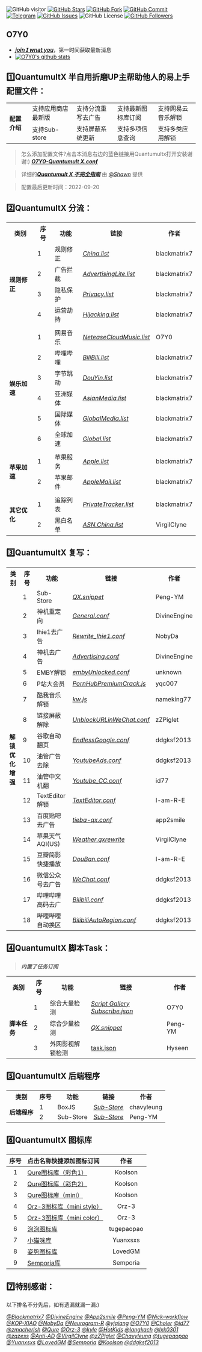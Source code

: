 ![GitHub visitor](https://visitor-badge.glitch.me/badge?page_id=O7Y0.Profiles) 
[![GitHub Stars](https://img.shields.io/github/stars/O7Y0/Profiles)](https://github.com/O7Y0/Profiles/stargazers)
[![GitHub Fork](https://img.shields.io/github/forks/O7Y0/Profiles)](https://github.com/O7Y0/Profiles/network/members)
[![GitHub Commit](https://img.shields.io/github/commit-activity/m/O7Y0/Profiles?label=Commits)](https://github.com/dO7Y0/Profiles/commits/master)
[![Telegram](https://img.shields.io/badge/Telegram-Channel-33A8E3)](https://t.me/REBIRTHOKAY)
[![GitHub Issues](https://img.shields.io/github/issues/O7Y0/Profiles)](https://github.com/O7Y0/Profiles/issues)
![GitHub License](https://img.shields.io/github/license/mashape/apistatus.svg)
[![GitHub Followers](https://img.shields.io/github/followers/O7Y0?label=follow&style=social)](https://github.com/O7Y0)

## O7Y0
*  [***𝘫𝘰𝘪𝘯 𝘐 𝘸𝘯𝘢𝘵 𝘺𝘰𝘶***](https://t.me/KAMaid)，第一时间获取最新消息
*  [![O7Y0's github stats](https://github-readme-stats.vercel.app/api?username=O7Y0&show_icons=true)](https://github.com/O7Y0)
## 1️⃣QuantumultX 半自用折磨UP主帮助他人的易上手配置文件：
<table>
<tr>
    <td rowspan="6"><strong>配置介绍</strong></td></tr>
	<tr>
		<td > 支持应用商店最新版 </td>
		<td > 支持分流重写去广告 </td>
		<td > 支持最新图标库订阅 </td>
		<td > 支持网易云音乐解锁 </td>
    </tr>
	<tr>
		<td > 支持Sub-store </td>
		<td > 支持屏蔽系统更新 </td>
		<td > 支持多项信息查询 </td>
		<td > 支持多类应用解锁 </td>
    </tr>
</table>

> 怎么添加配置文件?点击本消息右边的蓝色链接用Quantumultx打开安装谢谢:) [***O7Y0-Quantumult X.conf***](https://raw.githubusercontent.com/O7Y0/Profiles/master/O7Y0-Quantumult%20X.conf) 

> 详细的[***Quantumult X 不完全指南***](https://www.notion.so/Quantumult-X-1d32ddc6e61c4892ad2ec5ea47f00917#bb2dce7c01114955bbdbbd222f2a5fcf) 由 [*@Shawn*](https://t.me/QuanX_API) 提供

> 配置最后更新时间：2022-09-20
## 2️⃣QuantumultX 分流：
<table>
    <tr> <th> 类别 </th> <th> 序号 </th> <th> 功能 </th> <th> 链接 </th> <th> 作者 </th> </tr >
    <tr>
    <td rowspan="4"><strong>规则修正</strong></td>
    <td > 1 </td> <td > 规则修正 </td> <td ><a href="https://raw.githubusercontent.com/blackmatrix7/ios_rule_script/master/rule/QuantumultX/China/China.list"><em>China.list</em></a></td><td>blackmatrix7</td>
    </tr>
    <tr>
        <td > 2 </td> <td > 广告拦截 </td> <td ><a href="https://raw.githubusercontent.com/blackmatrix7/ios_rule_script/master/rule/QuantumultX/AdvertisingLite/AdvertisingLite.list"><em>AdvertisingLite.list</em></a></td><td>blackmatrix7</td>
    </tr>
    </tr>
    <tr>
        <td > 3 </td> <td > 隐私保护 </td> <td ><a href="https://raw.githubusercontent.com/blackmatrix7/ios_rule_script/master/rule/QuantumultX/Privacy/Privacy.list"><em>Privacy.list</em></a></td><td>blackmatrix7</td>
    </tr>
    <tr>
        <td > 4 </td> <td > 运营劫持 </td> <td ><a href="https://raw.githubusercontent.com/blackmatrix7/ios_rule_script/master/rule/QuantumultX/Hijacking/Hijacking.list"><em>Hijacking.list</em></a></td><td>blackmatrix7</td>
    <tr>
        <td colspan="5">  </td>
    </tr>
    <tr>
        <td rowspan="6"><strong>娱乐加速</strong></td>
        <td > 1 </td> <td > 网易音乐 </td> <td ><a href="https://raw.githubusercontent.com/O7Y0/Attached/main/UnblockNeteaseMusic/NeteaseCloudMusic.list"><em>NeteaseCloudMusic.list</em></a></td><td>O7Y0</td>
    </tr>
    <tr>
        <td > 2 </td> <td > 哔哩哔哩 </td> <td ><a href="https://raw.githubusercontent.com/blackmatrix7/ios_rule_script/master/rule/QuantumultX/BiliBili/BiliBili.list"><em>BiliBili.list</em></a></td><td>blackmatrix7</td>  
    </tr>
    <tr>
        <td > 3 </td> <td > 字节跳动 </td> <td ><a href="https://raw.githubusercontent.com/blackmatrix7/ios_rule_script/master/rule/QuantumultX/DouYin/DouYin.list"><em>DouYin.list</em></a></td><td>blackmatrix7</td>  
    </tr>
    <tr>
        <td > 4 </td> <td > 亚洲媒体<br><strong> </td> <td ><a href="https://raw.githubusercontent.com/blackmatrix7/ios_rule_script/master/rule/QuantumultX/AsianMedia/AsianMedia.list"><em>AsianMedia.list</em></a></td><td>blackmatrix7</td>
    </tr>
    <tr>
        <td > 5 </td> <td > 国际媒体 </td> <td ><a href="https://raw.githubusercontent.com/blackmatrix7/ios_rule_script/master/rule/QuantumultX/GlobalMedia/GlobalMedia.list"><em>GlobalMedia.list</em></a></td><td>blackmatrix7</td>
    </tr>
    <tr>
        <td > 6 </td> <td > 全球加速 </td> <td ><a href="https://raw.githubusercontent.com/blackmatrix7/ios_rule_script/master/rule/QuantumultX/Global/Global.list"><em>Global.list</em></a></td><td>blackmatrix7</td>  
    </tr>
    <tr>
        <td colspan="5">  </td>
    </tr>
    <tr>
        <td rowspan="2"><strong>苹果加速</strong></td>
        <td > 1 </td> <td > 苹果服务 </td> <td ><a href="https://raw.githubusercontent.com/blackmatrix7/ios_rule_script/master/rule/QuantumultX/Apple/Apple.list"><em>Apple.list</em></a></td><td>blackmatrix7</td>
    </tr>
    <tr>
        <td > 2 </td> <td > 苹果邮件 </td> <td ><a href="https://raw.githubusercontent.com/blackmatrix7/ios_rule_script/master/rule/QuantumultX/AppleMail/AppleMail.list"><em>AppleMail.list</em></a></td><td>blackmatrix7</td>
    </tr>
    <tr>
        <td colspan="5">  </td>
    </tr>
    <tr>
        <td rowspan="2"><strong>其它优化</strong></td>
        <td > 1 </td> <td > 追踪列表 </td> <td ><a href="https://raw.githubusercontent.com/blackmatrix7/ios_rule_script/master/rule/QuantumultX/PrivateTracker/PrivateTracker.list"><em>PrivateTracker.list</em></a></td><td>blackmatrix7</td>
    </tr>
    <tr>
        <td > 2 </td> <td > 黑白名单 </td> <td ><a href="https://raw.githubusercontent.com/VirgilClyne/GetSomeFries/main/ruleset/ASN.China.list"><em>ASN.China.list</em></a></td><td>VirgilClyne</td>
    </tr>
</table>

## 3️⃣QuantumultX 复写：
<table>
    <tr> <th> 类别 </th> <th> 序号 </th> <th> 功能 </th> <th> 链接 </th> <th> 作者 </th> </tr >
    <tr>
		<td rowspan="18"><strong>解锁优化增强</strong></td>
		<td > 1 </td> <td > Sub-Store </td> <td ><a href="https://raw.githubusercontent.com/Peng-YM/Sub-Store/master/config/QX.snippet"><em>QX.snippet</em></a></td><td>Peng-YM</td>
    </tr>
	<tr>
		<td > 2 </td> <td > 神机重定向 </td> <td ><a href="https://raw.githubusercontent.com/DivineEngine/Profiles/master/Quantumult/Rewrite/General.conf"><em>General.conf</em></a></td><td>DivineEngine</td>
    </tr>
	<tr>
		<td > 3 </td> <td > lhie1去广告 </td> <td ><a href="https://raw.githubusercontent.com/NobyDa/Script/master/QuantumultX/Rewrite_lhie1.conf"><em>Rewrite_lhie1.conf</em></a></td><td>NobyDa</td>
    </tr>
	<tr>
		<td > 4 </td> <td > 神机去广告 </td> <td ><a href="https://raw.githubusercontent.com/DivineEngine/Profiles/master/Quantumult/Rewrite/Block/Advertising.conf"><em>Advertising.conf</em></a></td><td>DivineEngine</td>
    </tr>
	<tr>
		<td > 5 </td> <td > EMBY解锁 </td> <td ><a href="https://raw.githubusercontent.com/O7Y0/Profiles/master/QuantumultX/Rewrite/embyUnlocked.conf"><em>embyUnlocked.conf</em></a></td><td>unknown</td>
    </tr>
	<tr>
		<td > 6 </td> <td > P站大会员 </td> <td ><a href="https://raw.githubusercontent.com/yqc007/QuantumultX/master/PornHubPremiumCrack.js"><em>PornHubPremiumCrack.js</em></a></td><td>yqc007</td>
    </tr>
	<tr>
		<td > 7 </td> <td > 酷我音乐解锁 </td> <td ><a href="https://raw.githubusercontent.com/nameking77/Qx/main/rewrite/kw.js"><em>kw.js</em></a></td><td>nameking77</td>
    </tr>
	<tr>
		<td > 8 </td> <td > 链接屏蔽解除 </td> <td ><a href="https://raw.githubusercontent.com/zZPiglet/Task/master/UnblockURLinWeChat.conf"><em>UnblockURLinWeChat.conf</em></a></td><td>zZPiglet</td>
    </tr>
	<tr>
		<td > 9 </td> <td > 谷歌自动翻页 </td> <td ><a href="https://raw.githubusercontent.com/ddgksf2013/Cuttlefish/master/Rewrite/Function/EndlessGoogle.conf"><em>EndlessGoogle.conf</em></a></td><td>ddgksf2013</td>
    </tr>
	<tr>
		<td > 10 </td> <td > 油管广告去除 </td> <td ><a href="https://raw.githubusercontent.com/ddgksf2013/Cuttlefish/master/Rewrite/AdBlock/YoutubeAds.conf"><em>YoutubeAds.conf</em></a></td><td>ddgksf2013</td>
    </tr>
	<tr>
		<td > 11 </td> <td > 油管中文机翻 </td> <td ><a href="https://raw.githubusercontent.com/id77/QuantumultX/master/rewrite/Youtube_CC.conf"><em>Youtube_CC.conf</em></a></td><td>id77</td>
    </tr>
	<tr>
		<td > 12 </td> <td > TextEditor解锁 </td> <td ><a href="https://raw.githubusercontent.com/I-am-R-E/QuantumultX/main/TextEditor.conf"><em>TextEditor.conf</em></a></td><td>I-am-R-E</td>
    </tr>
	<tr>
		<td > 13 </td> <td > 百度贴吧去广告 </td> <td ><a href="https://raw.githubusercontent.com/app2smile/rules/master/module/tieba-qx.conf"><em>tieba-qx.conf</em></a></td><td>app2smile</td>
    </tr>
	<tr>
		<td > 14 </td> <td > 苹果天气AQI(US) </td> <td ><a href="https://raw.githubusercontent.com/VirgilClyne/iRingo/main/qxrewrite/Weather.qxrewrite"><em>Weather.qxrewrite</em></a></td><td>VirgilClyne</td>
    </tr>
	<tr>
		<td > 15 </td> <td > 豆瓣简影快捷播放 </td> <td ><a href="https://raw.githubusercontent.com/I-am-R-E/QuantumultX/main/DouBan.conf"><em>DouBan.conf</em></a></td><td>I-am-R-E</td>
    </tr>
    <tr>
		<td > 16 </td> <td > 微信公众号去广告 </td> <td ><a href="https://raw.githubusercontent.com/ddgksf2013/Cuttlefish/master/Rewrite/AdBlock/WeChat.conf"><em>WeChat.conf</em></a></td><td>ddgksf2013</td>
    </tr>
	<tr>
		<td > 17 </td> <td > 哔哩哔哩高码去广 </td> <td ><a href="https://raw.githubusercontent.com/ddgksf2013/Cuttlefish/master/Rewrite/AdBlock/Bilibili.conf"><em>Bilibili.conf</em></a></td><td>ddgksf2013</td>
	</tr>
	<tr>
		<td > 18 </td> <td > 哔哩哔哩自动换区 </td> <td ><a href="https://raw.githubusercontent.com/ddgksf2013/Cuttlefish/master/Rewrite/Function/BilibiliAutoRegion.conf"><em>BilibiliAutoRegion.conf</em></a></td><td>ddgksf2013</td>
	</tr>
</table>

## 4️⃣QuantumultX 脚本Task：
> ***内置了任务订阅***
<table>
    <tr> <th> 类别 </th> <th> 序号 </th> <th> 功能 </th> <th> 链接 </th> <th> 作者 </th> </tr >
    <tr>
        <td rowspan="3"><strong>脚本任务</strong></td>
	<td > 1 </td> <td > 综合大量检测 </td> <td ><a href="https://raw.githubusercontent.com/O7Y0/Profiles/master/QuantumultX/Script%20Gallery%20Subscribe.json"><em>Script Gallery Subscribe.json</em></a></td><td>O7Y0</td>
    </tr>
    <tr>
        <td > 2 </td> <td > 综合少量检测 </td> <td ><a href="https://raw.githubusercontent.com/Peng-YM/QuanX/master/Tasks/task.json"><em>QX.snippet</em></a></td><td>Peng-YM</td>
    </tr>
    <tr>
        <td > 3 </td> <td > 外网影视解锁检测 </td> <td ><a href="https://raw.githubusercontent.com/Hyseen/Scripts/master/QuantumultX/task.json<em>task.json"<em>task.json</em></a></td><td>Hyseen</td>
    </tr>
</table>

## 5️⃣QuantumultX 后端程序

<table>
    <tr> <th> 类别 </th> <th> 序号 </th> <th> 功能 </th> <th> 链接 </th> <th> 作者 </th> </tr >
    <tr>
    <td rowspan="2"><strong>后端程序</strong></td>
        <td > 1 </td> <td > BoxJS </td> <td ><a href="https://raw.githubusercontent.com/chavyleung/scripts/master/chavy.box.js, tag=BoxJS, path=^/, enabled=true"><em>Sub-Store</em></a></td><td>chavyleung</td>
    </tr>
    <tr>
        <td > 2 </td> <td > Sub-Store </td> <td ><a href="https://raw.githubusercontent.com/Peng-YM/Sub-Store/master/backend/sub-store.min.js"><em>Sub-Store</em></a></td><td>Peng-YM</td>
    </tr>
</table>

## 6️⃣QuantumultX 图标库


| 序号 | 点击名称快捷添加图标订阅 | 作者 |
| :----: | :---- | :----: |
| 1  | [Qure图标库（彩色1）](https://quantumult.app/x/open-app/ui?module=gallery&type=icon&action=add&content=%5B%0A%20%20%20%20%22https%3A%2F%2Fgithub.com%2FKoolson%2FQure%2Fraw%2Fmaster%2FOther%2FQureColor-All.json%22%0A%5D) | Koolson |
| 2  | [Qure图标库（彩色2）](https://quantumult.app/x/open-app/ui?module=gallery&type=icon&action=add&content=%5B%0A%20%20%20%20%22https%3A%2F%2Fraw.githubusercontent.com%2FKoolson%2FQure%2Fmaster%2FOther%2FQureColor.json%22%0A%5D) | Koolson | 
| 3  | [Qure图标库（mini）](https://quantumult.app/x/open-app/ui?module=gallery&type=icon&action=add&content=%5B%0A%20%20%20%20%22https%3A%2F%2Fraw.githubusercontent.com%2FKoolson%2FQure%2Fmaster%2FOther%2FQuremini.json%22%0A%5D) |  Koolson |
| 4  | [Orz-3图标库（mini style）](https://quantumult.app/x/open-app/ui?module=gallery&type=icon&action=add&content=%5B%0A%20%20%20%20%22https%3A%2F%2Fgithub.com%2FOrz-3%2Fmini%2Fraw%2Fmaster%2Fmini.json%22%0A%5D) | Orz-3 |
| 5  | [Orz-3图标库（mini color）](https://quantumult.app/x/open-app/ui?module=gallery&type=icon&action=add&content=%5B%0A%20%20%20%20%22https%3A%2F%2Fraw.githubusercontent.com%2FOrz-3%2Fmini%2Fmaster%2FminiColor.json%22%0A%5D) | Orz-3 |
| 6  | [泡泡图标库 ](https://quantumult.app/x/open-app/ui?module=gallery&type=icon&action=add&content=%5B%0A%20%20%20%20%22https%3A%2F%2Fraw.githubusercontent.com%2Ftugepaopao%2FImage-Storage%2Fmaster%2Fother%2FCute.json%22%0A%5D) | tugepaopao |
| 7 | [小猫咪库](https://quantumult.app/x/open-app/ui?module=gallery&type=icon&action=add&content=%5B%0A%20%20%20%20%22https%3A%2F%2Fraw.githubusercontent.com%2FYuanxsxs%2FQtumultX%2Fmaster%2FIcon%2FCatcat.json%22%0A%5D) | Yuanxsxs |
| 8 | [姿势图标库](https://quantumult.app/x/open-app/ui?module=gallery&type=icon&action=add&content=%5B%0A%20%20%20%20%22https%3A%2F%2Fraw.githubusercontent.com%2FLovedGM%2FQuantumult-X-TuBiao%2Fmain%2Fzishi-cs.json%22%0A%5D) | LovedGM | 
| 9 | [Semporia库 ](https://quantumult.app/x/open-app/ui?module=gallery&type=icon&action=add&content=%5B%0A%20%20%20%20%22https%3A%2F%2Fraw.githubusercontent.com%2FSemporia%2FHand-Painted-icon%2Fmaster%2FSemporia.json%22%0A%5D) | Semporia |

## 7️⃣特别感谢：

以下排名不分先后，如有遗漏就漏一漏:)

[*@Blackmatrix7*](https://github.com/blackmatrix7/ios_rule_script) [*@DivineEngine*](https://github.com/DivineEngine) [*@App2smile*](https://github.com/app2smile/rules)  [*@Peng-YM*](https://github.com/Peng-YM) [*@Nick-workflow*](https://github.com/Nick-workflow) [*@KOP-XIAO*](https://github.com/KOP-XIAO) [*@NobyDa*](https://github.com/NobyDa) [*@Neurogram-R*](https://github.com/Neurogram-R) [*@yjqiang*](https://github.com/yjqiang) [*@O7Y0*](https://github.com/O7Y0) [*@Choler*](https://github.com/Choler) [*@id77*](https://github.com/id77) [*@zmqcherish*](https://github.com/zmqcherish) [*@Qure*](https://github.com/Koolson/Qure) [*@Orz-3*](https://github.com/Orz-3) [*@kyle*](https://github.com/Xirou) [*@HotKids*](https://github.com/hotKids) [*@langkach*](https://github.com/langkhach270389) [*@lxk0301*](https://github.com/lxk0301) [*@zqzess*](https://github.com/zqzess/rule_for_quantumultX) [*@Anti-AD*](https://github.com/privacy-protection-tools/anti-AD) [*@VirgilClyne*](https://github.com/VirgilClyne/iRingo#iringo) [*@zZPiglet*](https://github.com/zZPiglet/Task/tree/master) [*@Chavyleung*](https://github.com/chavyleung) [*@tugepaopao*](https://github.com/tugepaopao/Image-Storage) [*@Yuanxsxs*](https://github.com/Yuanxsxs) [*@LovedGM*](https://github.com/LovedGM/Quantumult-X-TuBiao) [*@Semporia*](https://github.com/Semporia) [*@Koolson*](https://github.com/Koolson) [*@ddgksf2013*](https://github.com/ddgksf2013)
